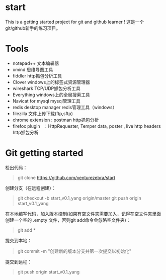 # start
This is a getting started project for git and github learner !    这是一个git/github新手的练习项目。


# Tools
* notepad++  文本编辑器
* xmind      思维导图工具
* fiddler    http抓包分析工具
* Clover     windows上的标签式资源管理器
* wireshark  TCP/UDP抓包分析工具
* Everything windows上的全局搜索工具
* Navicat for mysql     mysql管理工具
* redis desktop manager redis管理工具（windows）
* filezilla             文件上传下载(ftp,sftp)
* chrome extension : postman  http抓包分析
* firefox plugin   ：HttpRequester, Temper data, poster , live http headers   http抓包分析

# Git getting started 
检出代码：
> git clone https://github.com/venturezebra/start

创建分支（在远程创建）：
> git checkout -b start_v0.1_yang origin/master
> git push origin start_v0.1_yang

在本地编写代码，加入版本控制(如果有空文件夹需要加入，记得在空文件夹里面创建一个空的 .empty 文件，否则git add命令会忽略空文件夹)：
> git add *

提交到本地：
> git commit -m "创建新的版本分支并第一次提交以初始化"

提交到远程：
> git push origin start_v0.1_yang 
